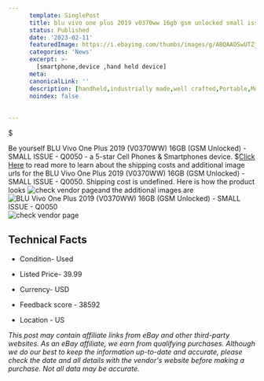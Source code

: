 ```yaml
---
      template: SinglePost
      title: blu vivo one plus 2019 v0370ww 16gb gsm unlocked small issue q0050
      status: Published
      date: '2023-02-11'
      featuredImage: https://i.ebayimg.com/thumbs/images/g/ABQAAOSwUTZjuE-u/s-l225.jpg
      categories: 'News'
      excerpt: >-
        [smartphone,device ,hand held device]
      meta:
      canonicalLink: ''
      description: [handheld,industrially made,well crafted,Portable,Mobile,Compact,Convenient,Lightweight,Maneuverable,Man-portable,Miniature,Carriable,Hand-held,Light,Holdable,Transportable,Mobile device,Pocket-sized,On-the-go,Wireless,Cordless,Compact size,Convenient size, smartphone,device ,hand held device]
      noindex: false
      
        
---
```

$

Be yourself BLU Vivo One Plus 2019 (V0370WW) 16GB (GSM Unlocked) - SMALL ISSUE - Q0050 - a 5-star Cell Phones & Smartphones device.
$[Click Here](https://www.ebay.com/itm/144889299915?hash=item21bc1343cb%3Ag%3AABQAAOSwUTZjuE-u&mkevt=1&mkcid=1&mkrid=711-53200-19255-0&campid=%253CePNCampaignId%253E&customid=%253CreferenceId%253E&toolid=10049) to read more to learn about the shipping costs and additional image urls for the BLU Vivo One Plus 2019 (V0370WW) 16GB (GSM Unlocked) - SMALL ISSUE - Q0050. Shipping cost is undefined. Here is how the product looks ![check vendor page](https://i.ebayimg.com/thumbs/images/g/ABQAAOSwUTZjuE-u/s-l225.jpg)and the additional images are![BLU Vivo One Plus 2019 (V0370WW) 16GB (GSM Unlocked) - SMALL ISSUE - Q0050](https://i.ebayimg.com/images/g/ABQAAOSwUTZjuE-u/s-l1600.jpg)![check vendor page](https://origin-galleryplus.ebayimg.com/ws/web/144889299915_2_0_1/225x225.jpg,https://origin-galleryplus.ebayimg.com/ws/web/144889299915_3_0_1/225x225.jpg,https://origin-galleryplus.ebayimg.com/ws/web/144889299915_4_0_1/225x225.jpg,https://origin-galleryplus.ebayimg.com/ws/web/144889299915_5_0_1/225x225.jpg,https://origin-galleryplus.ebayimg.com/ws/web/144889299915_6_0_1/225x225.jpg,https://origin-galleryplus.ebayimg.com/ws/web/144889299915_7_0_1/225x225.jpg,https://origin-galleryplus.ebayimg.com/ws/web/144889299915_8_0_1/225x225.jpg)



 ## Technical Facts 



     
      

 - Condition- Used 


      

 - Listed Price- 39.99 


      

 - Currency- USD 


      

 - Feedback score - 38592 


      

 - Location - US 


      
      

 *_This post may contain affiliate links from eBay and other third-party websites. As an eBay affiliate, we earn from qualifying purchases. Although we do our best to keep the information up-to-date and accurate, please check the date and all details with the vendor's website before making a purchase. Not all data may be accurate._*






